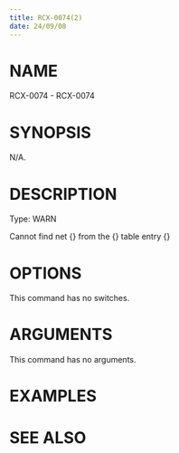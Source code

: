 ```yaml
---
title: RCX-0074(2)
date: 24/09/08
---
```


# NAME

RCX-0074 - RCX-0074

# SYNOPSIS

N/A.

# DESCRIPTION

Type: WARN

Cannot find net {} from the {} table entry {}

# OPTIONS

This command has no switches.

# ARGUMENTS

This command has no arguments.

# EXAMPLES

# SEE ALSO
